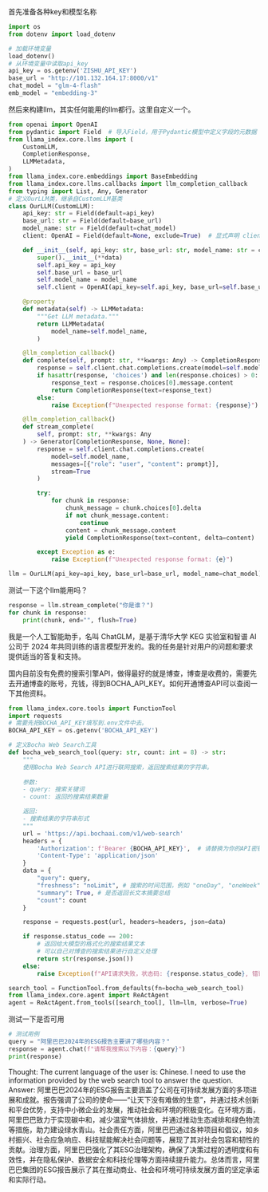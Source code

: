 首先准备各种key和模型名称

```python
import os
from dotenv import load_dotenv

# 加载环境变量
load_dotenv()
# 从环境变量中读取api_key
api_key = os.getenv('ZISHU_API_KEY')
base_url = "http://101.132.164.17:8000/v1"
chat_model = "glm-4-flash"
emb_model = "embedding-3"
```



然后来构建llm，其实任何能用的llm都行。这里自定义一个。
```python
from openai import OpenAI
from pydantic import Field  # 导入Field，用于Pydantic模型中定义字段的元数据
from llama_index.core.llms import (
    CustomLLM,
    CompletionResponse,
    LLMMetadata,
)
from llama_index.core.embeddings import BaseEmbedding
from llama_index.core.llms.callbacks import llm_completion_callback
from typing import List, Any, Generator
# 定义OurLLM类，继承自CustomLLM基类
class OurLLM(CustomLLM):
    api_key: str = Field(default=api_key)
    base_url: str = Field(default=base_url)
    model_name: str = Field(default=chat_model)
    client: OpenAI = Field(default=None, exclude=True)  # 显式声明 client 字段

    def __init__(self, api_key: str, base_url: str, model_name: str = chat_model, **data: Any):
        super().__init__(**data)
        self.api_key = api_key
        self.base_url = base_url
        self.model_name = model_name
        self.client = OpenAI(api_key=self.api_key, base_url=self.base_url)  # 使用传入的api_key和base_url初始化 client 实例

    @property
    def metadata(self) -> LLMMetadata:
        """Get LLM metadata."""
        return LLMMetadata(
            model_name=self.model_name,
        )

    @llm_completion_callback()
    def complete(self, prompt: str, **kwargs: Any) -> CompletionResponse:
        response = self.client.chat.completions.create(model=self.model_name, messages=[{"role": "user", "content": prompt}])
        if hasattr(response, 'choices') and len(response.choices) > 0:
            response_text = response.choices[0].message.content
            return CompletionResponse(text=response_text)
        else:
            raise Exception(f"Unexpected response format: {response}")

    @llm_completion_callback()
    def stream_complete(
        self, prompt: str, **kwargs: Any
    ) -> Generator[CompletionResponse, None, None]:
        response = self.client.chat.completions.create(
            model=self.model_name,
            messages=[{"role": "user", "content": prompt}],
            stream=True
        )

        try:
            for chunk in response:
                chunk_message = chunk.choices[0].delta
                if not chunk_message.content:
                    continue
                content = chunk_message.content
                yield CompletionResponse(text=content, delta=content)

        except Exception as e:
            raise Exception(f"Unexpected response format: {e}")

llm = OurLLM(api_key=api_key, base_url=base_url, model_name=chat_model)
```

测试一下这个llm能用吗？
```python
response = llm.stream_complete("你是谁？")
for chunk in response:
    print(chunk, end="", flush=True)
```
我是一个人工智能助手，名叫 ChatGLM，是基于清华大学 KEG 实验室和智谱 AI 公司于 2024 年共同训练的语言模型开发的。我的任务是针对用户的问题和要求提供适当的答复和支持。


国内目前没有免费的搜索引擎API，做得最好的就是博查，博查是收费的，需要先去开通博查的账号，充钱，得到BOCHA_API_KEY。如何开通博查API可以查阅一下其他资料。


```python
from llama_index.core.tools import FunctionTool
import requests
# 需要先把BOCHA_API_KEY填写到.env文件中去。
BOCHA_API_KEY = os.getenv('BOCHA_API_KEY')

# 定义Bocha Web Search工具
def bocha_web_search_tool(query: str, count: int = 8) -> str:
    """
    使用Bocha Web Search API进行联网搜索，返回搜索结果的字符串。
    
    参数:
    - query: 搜索关键词
    - count: 返回的搜索结果数量

    返回:
    - 搜索结果的字符串形式
    """
    url = 'https://api.bochaai.com/v1/web-search'
    headers = {
        'Authorization': f'Bearer {BOCHA_API_KEY}',  # 请替换为你的API密钥
        'Content-Type': 'application/json'
    }
    data = {
        "query": query,
        "freshness": "noLimit", # 搜索的时间范围，例如 "oneDay", "oneWeek", "oneMonth", "oneYear", "noLimit"
        "summary": True, # 是否返回长文本摘要总结
        "count": count
    }

    response = requests.post(url, headers=headers, json=data)

    if response.status_code == 200:
        # 返回给大模型的格式化的搜索结果文本
        # 可以自己对博查的搜索结果进行自定义处理
        return str(response.json())
    else:
        raise Exception(f"API请求失败，状态码: {response.status_code}, 错误信息: {response.text}")

search_tool = FunctionTool.from_defaults(fn=bocha_web_search_tool)
from llama_index.core.agent import ReActAgent
agent = ReActAgent.from_tools([search_tool], llm=llm, verbose=True)
```

测试一下是否可用
```python
# 测试用例
query = "阿里巴巴2024年的ESG报告主要讲了哪些内容？"
response = agent.chat(f"请帮我搜索以下内容：{query}")
print(response)
```

Thought: The current language of the user is: Chinese. I need to use the information provided by the web search tool to answer the question.
Answer: 阿里巴巴2024年的ESG报告主要涵盖了公司在可持续发展方面的多项进展和成就。报告强调了公司的使命——“让天下没有难做的生意”，并通过技术创新和平台优势，支持中小微企业的发展，推动社会和环境的积极变化。在环境方面，阿里巴巴致力于实现碳中和，减少温室气体排放，并通过推动生态减排和绿色物流等措施，助力建设绿水青山。社会责任方面，阿里巴巴通过各种项目和倡议，如乡村振兴、社会应急响应、科技赋能解决社会问题等，展现了其对社会包容和韧性的贡献。治理方面，阿里巴巴强化了其ESG治理架构，确保了决策过程的透明度和有效性，并在隐私保护、数据安全和科技伦理等方面持续提升能力。总体而言，阿里巴巴集团的ESG报告展示了其在推动商业、社会和环境可持续发展方面的坚定承诺和实际行动。